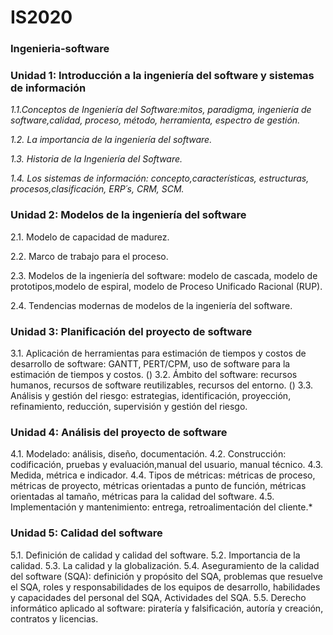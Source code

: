 # IS2020

### Ingenieria-software
### Unidad 1: Introducción a la ingeniería del software y sistemas de información

_1.1.Conceptos de Ingeniería del Software:mitos, paradigma, ingeniería de software,calidad, proceso, método, herramienta, espectro de gestión._

_1.2. La importancia de la ingeniería del software._

_1.3. Historia de la Ingeniería del Software._

_1.4. Los sistemas de información: concepto,características, estructuras, procesos,clasificación, ERP´s, CRM, SCM._

### Unidad 2: Modelos de la ingeniería del software
2.1. Modelo de capacidad de madurez.

2.2. Marco de trabajo para el proceso.

2.3. Modelos de la ingeniería del software: modelo de cascada, modelo de prototipos,modelo de espiral, modelo de Proceso Unificado Racional (RUP).

2.4. Tendencias modernas de modelos de la ingeniería del software.

### Unidad 3: Planificación del proyecto de software
3.1. Aplicación de herramientas para estimación de tiempos y costos de desarrollo de software: GANTT, PERT/CPM, uso de software para la estimación de tiempos y costos.
()
3.2. Ámbito del software: recursos humanos, recursos de software reutilizables, recursos del entorno.
()
3.3. Análisis y gestión del riesgo: estrategias, identificación, proyección, refinamiento, reducción, supervisión y gestión del riesgo.

### Unidad 4: Análisis del proyecto de software
4.1. Modelado: análisis, diseño, documentación.
4.2. Construcción: codificación, pruebas y evaluación,manual del usuario, manual técnico.
4.3. Medida, métrica e indicador.
4.4. Tipos de métricas: métricas de proceso, métricas de proyecto, métricas orientadas a punto de función, métricas orientadas al tamaño, métricas para la calidad del software.
4.5. Implementación y mantenimiento: entrega, retroalimentación del cliente.*

### Unidad 5: Calidad del software
5.1. Definición de calidad y calidad del software.
5.2. Importancia de la calidad.
5.3. La calidad y la globalización.
5.4. Aseguramiento de la calidad del software (SQA): definición y propósito del SQA, problemas que resuelve el SQA, roles y responsabilidades de los equipos de desarrollo, habilidades y capacidades del personal del SQA, Actividades del SQA.
5.5. Derecho informático aplicado al software: piratería y falsificación, autoría y creación, contratos y licencias.
